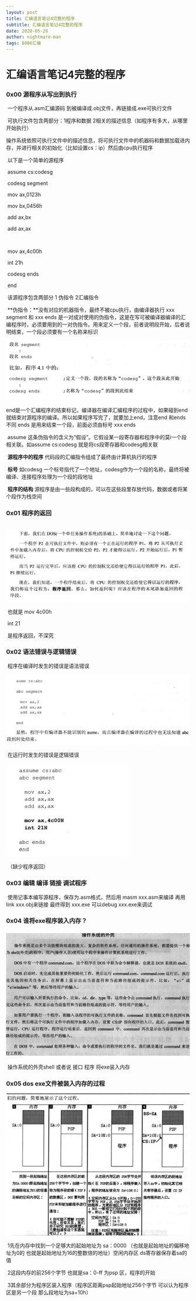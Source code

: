 ```yaml
---
layout: post
title: 汇编语言笔记4完整的程序
subtitle: 汇编语言笔记4完整的程序
date: 2020-05-28
author: nightmare-man
tags: 8086汇编
---
```


# 汇编语言笔记4完整的程序

### 0x00 源程序从写出到执行

​		一个程序从.asm汇编源码 到被编译成.obj文件，再链接成.exe可执行文件

​		可执行文件包含两部分：1程序和数据  2相关的描述信息（如程序有多大，从哪里开始执行）

​		操作系统依照可执行文件中的描述信息，将可执行文件中的机器码和数据加载进内存，并进行相关的初始化（比如设置cs：ip）然后由cpu执行程序



​		以下是一个简单的源程序

​		assume cs:codesg

​		codesg segment

​				mov ax,0123h

​				mov bx,0456h

​				add ax,bx

​				add ax,ax

​				

​				mov ax,4c00h

​				int 21h

​		codesg ends

​		end

​		该源程序包含两部分 1 伪指令 2汇编指令

​		**伪指令：**没有对应的机器指令，最终不被cpu执行，由编译器执行   xxx segment 和 xxx ends  是一对成对使用的伪指令，这是在写可被编译器编译的汇编程序时，必须要用到的一对伪指令。用来定义一个段，前者说明段开始，后者说明结束，一个段必须要有一个名称来标识

![QQ截图20200528211146](/assets/img/QQ截图20200528211146.png)

​		end是一个汇编程序的结束标记，编译器在编译汇编程序的过程中，如果碰到end 就结束对源程序的编译。所以如果程序写完了，就要加上end，注意end 和ends不同 ends 是用来结束一个段，前面必须由标号 xxx ends

​		assume 这条伪指令的含义为“假设”。它假设某一段寄存器和程序中的莫i一个段相关联。如assume cs:codesg 就是将cs段寄存器和codesg相关联

​		**源程序中的程序** 代码段的汇编指令组成了最终由计算机执行的程序

​		**标号** 如codesg 一个标号指代了一个地址，codesg作为一个段的名称，最终将被编译、连接程序处理为一个段的段地址

​		**程序的结构** 源程序是由一些段构成的，可以在这些段里存放代码，数据或者将某个段作为栈空间



### 0x01 程序的返回

​		![QQ截图20200528212317](/assets/img/QQ截图20200528212317.png)

​		也就是 mov 4c00h

​					int 21 

​		是程序返回，不深究



### 0x02 语法错误与逻辑错误

​		程序在编译时发生的错误是语法错误

![QQ截图20200528212523](/assets/img/QQ截图20200528212523.png)

​		在运行时发生的错误是逻辑错误

​	![QQ截图20200528212601](/assets/img/QQ截图20200528212601.png)

​		（缺少程序返回）



### 0x03 编辑 编译 链接 调试程序

​		使用记事本编写源程序，保存为.asm格式，然后用 masm xxx.asm来编译 再用 link xxx.obj来链接 最终得到 xxx.exe 可以debug xxx.exe来调试 



### 0x04 谁将exe程序装入内存？

### ![QQ截图20200528213002](/assets/img/QQ截图20200528213002.png)

​		操作系统的外壳shell 或者说 接口 程序 将exe装入内存



### 0x05 dos exe文件被装入内存的过程

![QQ截图20200528213321](/assets/img/QQ截图20200528213321.png)

​		1先在内存中找到一个足够大的起始地址为 sa：0000 （也就是起始地址的偏移地址为0的 也就是起始地址为16的整数倍的地址）空闲内存区 ds寄存器保存着sa的值

​		2这段内存的前256个字节 也就是sa：0-ff  为psp 区，程序的开始

​		3其余部分为程序区装入程序（程序区距离psp起始地址256个字节 可以认为程序区是另一个段 那么段地址为sa+10h）